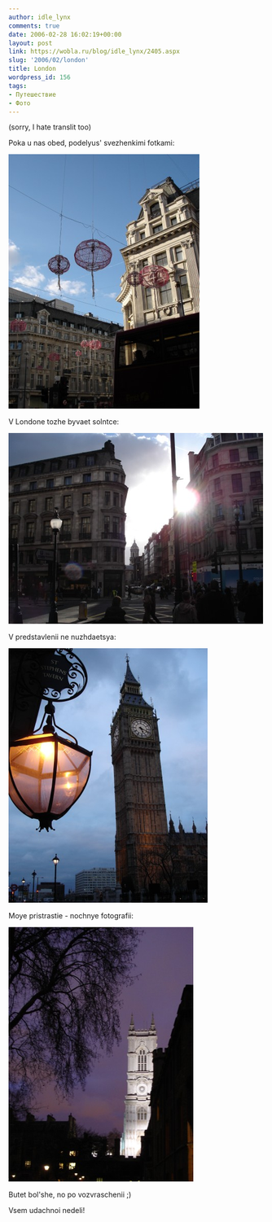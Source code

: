 ```yaml
---
author: idle_lynx
comments: true
date: 2006-02-28 16:02:19+00:00
layout: post
link: https://wobla.ru/blog/idle_lynx/2405.aspx
slug: '2006/02/london'
title: London
wordpress_id: 156
tags:
- Путешествие
- Фото
---
```


(sorry, I hate translit too)

Poka u nas obed, podelyus' svezhenkimi fotkami:

![London](images/2007/05/7d7a0849-df41-4b82-ba8a-e948fa83fac4.jpg)

V Londone tozhe byvaet solntce:

![London](images/2007/05/95d34ae9-f80f-4853-b1c2-3708b02a4875.jpg)

V predstavlenii ne nuzhdaetsya:

![London - Big Ben](images/2007/05/d7a91741-1d00-4a28-979e-961f3b9e138c.jpg)

Moye pristrastie - nochnye fotografii:

![London - Night](images/2007/05/70d869fd-a47c-4722-8090-963c789fbe08.jpg)

Butet bol'she, no po vozvraschenii ;)

Vsem udachnoi nedeli!

